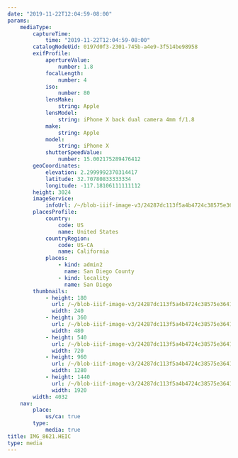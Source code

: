 ```yaml
---
date: "2019-11-22T12:04:59-08:00"
params:
    mediaType:
        captureTime:
            time: "2019-11-22T12:04:59-08:00"
        catalogNodeUid: 0197d0f3-2301-745b-a4e9-3f514be98958
        exifProfile:
            apertureValue:
                number: 1.8
            focalLength:
                number: 4
            iso:
                number: 80
            lensMake:
                string: Apple
            lensModel:
                string: iPhone X back dual camera 4mm f/1.8
            make:
                string: Apple
            model:
                string: iPhone X
            shutterSpeedValue:
                number: 15.002175289476412
        geoCoordinates:
            elevation: 2.2999992370314417
            latitude: 32.70780833333334
            longitude: -117.18106111111112
        height: 3024
        imageService:
            infoUrl: /~/blob-iiif-image-v3/24287dc113f5a4b4724c38575e36410835a7fcf8820429c29662196c7cf1d496/info.json
        placesProfile:
            country:
                code: US
                name: United States
            countryRegion:
                code: US-CA
                name: California
            places:
                - kind: admin2
                  name: San Diego County
                - kind: locality
                  name: San Diego
        thumbnails:
            - height: 180
              url: /~/blob-iiif-image-v3/24287dc113f5a4b4724c38575e36410835a7fcf8820429c29662196c7cf1d496/full/240%2C180/0/default.jpg
              width: 240
            - height: 360
              url: /~/blob-iiif-image-v3/24287dc113f5a4b4724c38575e36410835a7fcf8820429c29662196c7cf1d496/full/480%2C360/0/default.jpg
              width: 480
            - height: 540
              url: /~/blob-iiif-image-v3/24287dc113f5a4b4724c38575e36410835a7fcf8820429c29662196c7cf1d496/full/720%2C540/0/default.jpg
              width: 720
            - height: 960
              url: /~/blob-iiif-image-v3/24287dc113f5a4b4724c38575e36410835a7fcf8820429c29662196c7cf1d496/full/1280%2C960/0/default.jpg
              width: 1280
            - height: 1440
              url: /~/blob-iiif-image-v3/24287dc113f5a4b4724c38575e36410835a7fcf8820429c29662196c7cf1d496/full/1920%2C1440/0/default.jpg
              width: 1920
        width: 4032
    nav:
        place:
            us/ca: true
        type:
            media: true
title: IMG_8621.HEIC
type: media
---
```

